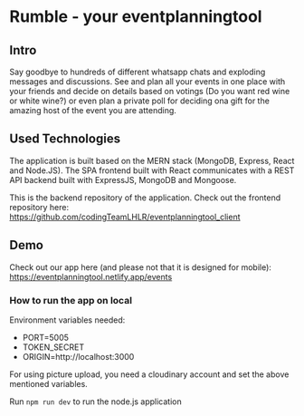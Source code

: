 # Rumble - your eventplanningtool 

## Intro

Say goodbye to hundreds of different whatsapp chats and exploding messages and discussions. See and plan all your events in one place with your friends and decide on details based on votings (Do you want red wine or white wine?) or even plan a private poll for deciding ona gift for the amazing host of the event you are attending. 

## Used Technologies 

The application is built based on the MERN stack (MongoDB, Express, React and Node.JS). The SPA frontend built with React communicates with a REST API backend built with ExpressJS, MongoDB and Mongoose.

This is the backend repository of the application. Check out the frontend repository here:
https://github.com/codingTeamLHLR/eventplanningtool_client

## Demo 

Check out our app here (and please not that it is designed for mobile): 
https://eventplanningtool.netlify.app/events

### How to run the app on local

Environment variables needed: 

- PORT=5005
- TOKEN_SECRET
- ORIGIN=http://localhost:3000

For using picture upload, you need a cloudinary account and set the above mentioned variables.

Run `npm run dev` to run the node.js application
